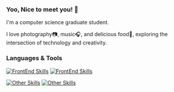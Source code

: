 ### Yoo, Nice to meet you! 👋

I'm a computer science graduate student. 

I love photography📷, music🎧, and delicious food🍜, exploring the intersection of technology and creativity.

<!-- [![GitHub](https://img.shields.io/badge/dynamic/json?logo=github&label=GitHub&labelColor=495867&color=495867&query=%24.data.totalSubs&url=https%3A%2F%2Fapi.spencerwoo.com%2Fsubstats%2F%3Fsource%3Dgithub%26queryKey%3DWhimmey&style=flat-square)](https://github.com/Whimmey) -->

### Languages & Tools
[![FrontEnd Skills](https://skillicons.dev/icons?i=html,css,js,ts,python,java)](https://skillicons.dev)
[![FrontEnd Skills](https://skillicons.dev/icons?i=vue,nodejs,webpack,vite)](https://skillicons.dev)

[![Other Skills](https://skillicons.dev/icons?i=tensorflow,pytorch)](https://skillicons.dev)
[![Other Skills](https://skillicons.dev/icons?i=ps,pr)](https://skillicons.dev)

<!-- ![Whimmey's GitHub stats](https://github-readme-stats.vercel.app/api?username=Whimmey&show_icons=true&theme=tokyonight) -->
